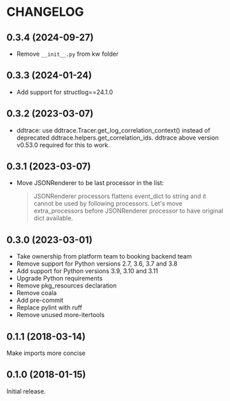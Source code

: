 # CHANGELOG

## 0.3.4 (2024-09-27)

- Remove `__init__.py` from kw folder

## 0.3.3 (2024-01-24)

- Add support for structlog==24.1.0

## 0.3.2 (2023-03-07)

- ddtrace: use ddtrace.Tracer.get_log_correlation_context()
  instead of deprecated ddtrace.helpers.get_correlation_ids.
  ddtrace above version v0.53.0 required for this to work.

## 0.3.1 (2023-03-07)

- Move JSONRenderer to be last processor in the list:

  > JSONRenderer processors flattens event_dict to string
  > and it cannot be used by following processors.
  > Let's move extra_processors before
  > JSONRenderer processor to have original dict available.

## 0.3.0 (2023-03-01)

- Take ownership from platform team to booking backend team
- Remove support for Python versions 2.7, 3.6, 3.7 and 3.8
- Add support for Python versions 3.9, 3.10 and 3.11
- Upgrade Python requirements
- Remove pkg_resources declaration
- Remove coala
- Add pre-commit
- Replace pylint with ruff
- Remove unused more-itertools

## 0.1.1 (2018-03-14)

Make imports more concise

## 0.1.0 (2018-01-15)

Initial release.
